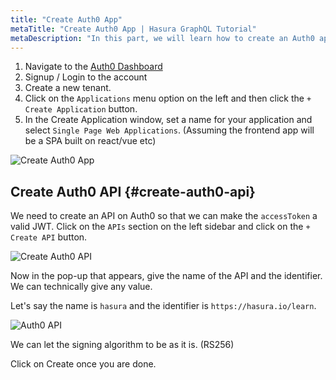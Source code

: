 ```yaml
---
title: "Create Auth0 App"
metaTitle: "Create Auth0 App | Hasura GraphQL Tutorial"
metaDescription: "In this part, we will learn how to create an Auth0 app using the dashboard for a Single Page Web Application."
---
```


1. Navigate to the [Auth0 Dashboard](https://manage.auth0.com/)
2. Signup / Login to the account
3. Create a new tenant.
4. Click on the `Applications` menu option on the left and then click the `+ Create Application` button.
5. In the Create Application window, set a name for your application and select `Single Page Web Applications`. (Assuming the frontend app will be a SPA built on react/vue etc)

![Create Auth0 App](https://graphql-engine-cdn.hasura.io/learn-hasura/assets/graphql-hasura/create-auth0-app.png)

## Create Auth0 API {#create-auth0-api}

We need to create an API on Auth0 so that we can make the `accessToken` a valid JWT. Click on the `APIs` section on the left sidebar and click on the `+ Create API` button.

![Create Auth0 API](https://graphql-engine-cdn.hasura.io/learn-hasura/assets/graphql-hasura/auth0-api-create.png)

Now in the pop-up that appears, give the name of the API and the identifier. We can technically give any value.

Let's say the name is `hasura` and the identifier is `https://hasura.io/learn`.

![Auth0 API](https://graphql-engine-cdn.hasura.io/learn-hasura/assets/graphql-hasura/auth0-api-audience.png)

We can let the signing algorithm to be as it is. (RS256)

Click on Create once you are done.
